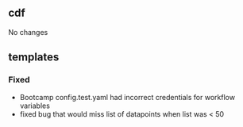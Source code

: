 ## cdf 

No changes

## templates

### Fixed

- Bootcamp config.test.yaml had incorrect credentials for workflow
variables
- fixed bug that would miss list of datapoints when list was < 50